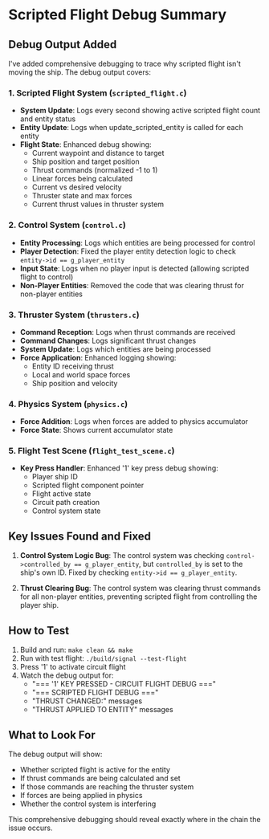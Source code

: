 # Scripted Flight Debug Summary

## Debug Output Added

I've added comprehensive debugging to trace why scripted flight isn't moving the ship. The debug output covers:

### 1. **Scripted Flight System** (`scripted_flight.c`)
- **System Update**: Logs every second showing active scripted flight count and entity status
- **Entity Update**: Logs when update_scripted_entity is called for each entity
- **Flight State**: Enhanced debug showing:
  - Current waypoint and distance to target
  - Ship position and target position
  - Thrust commands (normalized -1 to 1)
  - Linear forces being calculated
  - Current vs desired velocity
  - Thruster state and max forces
  - Current thrust values in thruster system

### 2. **Control System** (`control.c`)
- **Entity Processing**: Logs which entities are being processed for control
- **Player Detection**: Fixed the player entity detection logic to check `entity->id == g_player_entity`
- **Input State**: Logs when no player input is detected (allowing scripted flight to control)
- **Non-Player Entities**: Removed the code that was clearing thrust for non-player entities

### 3. **Thruster System** (`thrusters.c`)
- **Command Reception**: Logs when thrust commands are received
- **Command Changes**: Logs significant thrust changes
- **System Update**: Logs which entities are being processed
- **Force Application**: Enhanced logging showing:
  - Entity ID receiving thrust
  - Local and world space forces
  - Ship position and velocity

### 4. **Physics System** (`physics.c`)
- **Force Addition**: Logs when forces are added to physics accumulator
- **Force State**: Shows current accumulator state

### 5. **Flight Test Scene** (`flight_test_scene.c`)
- **Key Press Handler**: Enhanced '1' key press debug showing:
  - Player ship ID
  - Scripted flight component pointer
  - Flight active state
  - Circuit path creation
  - Control system state

## Key Issues Found and Fixed

1. **Control System Logic Bug**: The control system was checking `control->controlled_by == g_player_entity`, but `controlled_by` is set to the ship's own ID. Fixed by checking `entity->id == g_player_entity`.

2. **Thrust Clearing Bug**: The control system was clearing thrust commands for all non-player entities, preventing scripted flight from controlling the player ship.

## How to Test

1. Build and run: `make clean && make`
2. Run with test flight: `./build/signal --test-flight`
3. Press '1' to activate circuit flight
4. Watch the debug output for:
   - "=== '1' KEY PRESSED - CIRCUIT FLIGHT DEBUG ==="
   - "=== SCRIPTED FLIGHT DEBUG ==="
   - "THRUST CHANGED:" messages
   - "THRUST APPLIED TO ENTITY" messages

## What to Look For

The debug output will show:
- Whether scripted flight is active for the entity
- If thrust commands are being calculated and set
- If those commands are reaching the thruster system
- If forces are being applied in physics
- Whether the control system is interfering

This comprehensive debugging should reveal exactly where in the chain the issue occurs.